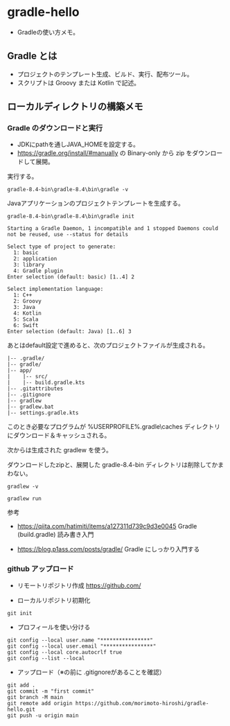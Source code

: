 # gradle-hello

+ Gradleの使い方メモ。

## Gradle とは

+ プロジェクトのテンプレート生成、ビルド、実行、配布ツール。
+ スクリプトは Groovy または Kotlin で記述。

## ローカルディレクトリの構築メモ

### Gradle のダウンロードと実行

+ JDKにpathを通しJAVA_HOMEを設定する。
+ https://gradle.org/install/#manually の Binary-only から zip をダウンロードして展開。

実行する。

```
gradle-8.4-bin\gradle-8.4\bin\gradle -v
```

Javaアプリケーションのプロジェクトテンプレートを生成する。

```
gradle-8.4-bin\gradle-8.4\bin\gradle init

Starting a Gradle Daemon, 1 incompatible and 1 stopped Daemons could not be reused, use --status for details

Select type of project to generate:
  1: basic
  2: application
  3: library
  4: Gradle plugin
Enter selection (default: basic) [1..4] 2

Select implementation language:
  1: C++
  2: Groovy
  3: Java
  4: Kotlin
  5: Scala
  6: Swift
Enter selection (default: Java) [1..6] 3
```

あとはdefault設定で進めると、次のプロジェクトファイルが生成される。

```
|-- .gradle/
|-- gradle/
|-- app/
|    |-- src/
|    |-- build.gradle.kts
|-- .gitattributes
|-- .gitignore
|-- gradlew
|-- gradlew.bat
|-- settings.gradle.kts
```

このとき必要なプログラムが %USERPROFILE%\.gradle\caches ディレクトリにダウンロード＆キャッシュされる。

次からは生成された gradlew を使う。

ダウンロードしたzipと、展開した gradle-8.4-bin ディレクトリは削除してかまわない。

```
gradlew -v

gradlew run
```

参考

+ https://qiita.com/hatimiti/items/a127311d739c9d3e0045 Gradle (build.gradle) 読み書き入門

+ https://blog.p1ass.com/posts/gradle/ Gradle にしっかり入門する

### github アップロード

+ リモートリポジトリ作成
https://github.com/

+ ローカルリポジトリ初期化
```
git init
```

+ プロフィールを使い分ける
```
git config --local user.name "****************"
git config --local user.email "****************"
git config --local core.autocrlf true
git config --list --local
```

+ アップロード（※の前に .gitignoreがあることを確認）
```
git add .
git commit -m "first commit"
git branch -M main
git remote add origin https://github.com/morimoto-hiroshi/gradle-hello.git
git push -u origin main
```
